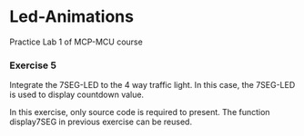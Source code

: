 # Led-Animations
Practice Lab 1 of MCP-MCU course

### Exercise 5
Integrate the 7SEG-LED to the 4 way traffic light. In this case, the 7SEG-LED is used to display countdown value.
 
In this exercise, only source code is required to present. The function display7SEG in previous exercise can be reused.
